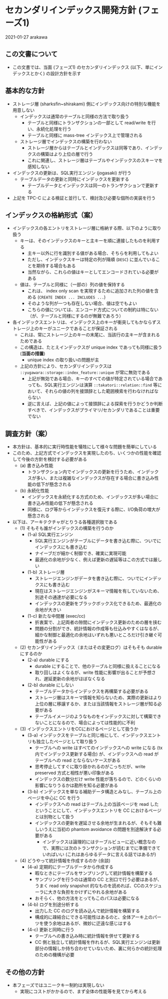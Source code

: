 # セカンダリインデックス開発方針 (フェーズ1)

2021-01-27 arakawa

## この文書について

* この文書では、当面 (フェーズ1) のセカンダリインデックス (以下、単にインデックスとかく) の設計方針を示す

## 基本的な方針

* ストレージ層 (sharksfin~shirakami) 側にインデックス向けの特別な機能を用意しない
  * インデックスは通常のテーブルと同様の方法で取り扱う
    * テーブルと同様にトランザクションの一部として read/write を行い、永続化処理を行う
    * テーブルと同様に mass-tree インデックス上で管理される
  * ストレージ層でインデックスの構築を行わない
    * ストレージ層からはテーブルとインデックスは同等であり、インデックスの構築はより上位の層で行う
    * これに関連し、ストレージ層はテーブルやインデックスのスキーマを感知しない
* インデックスの更新は、SQL実行エンジン (jogasaki) が行う
  * テーブルデータの更新と同時にインデックスを更新する
    * テーブルデータとインデックスは同一のトランザクションで更新する
* 上記を TPC-C による検証と並行して、検討及び必要な個所の実装を行う

## インデックスの格納形式（案）

* インデックスの各エントリをストレージ層に格納する際、以下のように取り扱う
  * キーは、そのインデックスのキーと主キーを順に連接したものを利用する
    * 主キー以外に行を識別する値がある場合、そちらを利用してもよい
    * ただし、インデックスキーは特定の列が降順 (`DESC`) に並んでいることを期待する場合もある
    * 当然ながら、これらの値はキーとしてエンコードされている必要がある
  * 値は、テーブルと同様に（一部の）列の値を保持する
    * これは、 index only scan を実現するために追加された列の値を含める (`CREATE INDEX ... INCLUDES ...`)
    * そのような列が一つも存在しない場合、値は空でもよい
    * こちらの値については、エンコード方式についての制約は特にない（が、テーブルと同様にするのが無難であろう）
* 各インデックスエントリは、インデックス上のキーが衝突してもかならずストレージ上のキーがユニークであることが保証される
  * これは、常にストレージ上のキーの末尾に、当該行の主キーが含まれるためである
  * この構造は、たとえインデックスが unique index であっても同様に扱う (**当面の措置**)
    * unique index の取り扱いの問題が主
  * 上記の方針により、セカンダリインデックスは `::yugawara::storage::index_feature::unique` が常に無効である
    * 上記が無効である場合、キーのすべての値が特定されている場合であっても、SQL実行エンジンは演算 `::takatori::relation::find` 等において、それらの値の列を接頭辞とした範囲検索を行わなければならない
    * 逆に言えば、上記の値によって接頭辞による探索を行うかどうか判断すべきで、インデックスがプライマリ/セカンダリであることは重要でない

## 調査方針（案）

* 本方針は、基本的に実行時性能を犠牲にして様々な問題を簡単にしている
* このため、上記方式でインデックスを実現したのち、いくつかの性能を確認して今後の方針を検討する必要がある
  * (a) 書き込み性能
    * トランザクション内でインデックスの更新を行うため、インデックスが多い、または複雑なインデックスが存在する場合に書き込み性能の低下が懸念される
  * (b) 永続化性能
    * インデックスを永続化する方式のため、インデックスが多い場合に書き込み性能の低下が懸念される
    * 同様に、ログ等からインデックスを復元する際に、I/O負荷の増大が懸念される
* 以下は、アーキテクチャがとりうる各種選択肢である
  * (1) そもそも誰がインデックスの構築を行うのか
    * (1-a) SQL実行エンジン
      * SQL実行エンジンがテーブルにデータを書き込む際に、ついでにインデックスにも書き込む
      * ナイーブだが細かく制御でき、確実に実現可能
      * 最適化の余地が少なく、例えば更新の遅延等はこの方式では厳しい
    * (1-b) ストレージ層
      * ストレージエンジンがデータを書き込む際に、ついでにインデックスにも書き込む
      * 現在はストレージエンジンがスキーマ情報を有していないため、別途その通達が必要になる
      * インデックスの更新をブラックボックス化できるため、最適化の余地が大きい
    * (1-c) 新たな中間層 (exec/cc)
      * 折衷案で、上記両者の隙間にインデックス更新のための層を挟む
      * 問題の分割ができ、統計情報の作成等も仕込みやすくはなるが、細かな制御と最適化の余地はいずれも悪いところだけ引き継ぐ可能性がある
  * (2) セカンダリインデックス（またはその変更ログ）はそもそも durable にするのか
    * (2-a) durable にする
      * durable にすることで、他のテーブルと同様に扱えることになる
      * 取り回しはよくなるが、write 性能に影響が出ることが予想され、遅延更新の余地がほぼなくなる
    * (2-b) durable にしない
      * テーブルデータからインデックスを再構築する必要がある
      * ストレージ層はスキーマ情報を知らないため、実際の更新はより上位の層に移譲するか、または当該情報をストレージ層が知る必要がある
      * テーブルイメージのようなものをインデックスに対して構築できないことになるので、場合によっては性能的に不利
  * (3) インデックスエントリをCCにおけるページとして扱うか
    * (3-a) インデックスをテーブルと同じ格にして、インデックスエントリも独立したページとして取り扱う
      * テーブルへの write はすべてのインデックスへの write になる (tx内でインデックス更新する場合) が、インデックスへの read がテーブルへの read とならないケースがある
      * 思考停止してすぐに取り掛かれるのがこっちだが、write preserved 方式と相性が悪い印象がある
      * インデックスの数分だけ write 性能が落ちるので、どのくらいの影響になりうるかは勘所を知る必要がある
    * (3-b) インデックスを単なる補助データ構造とみなし、テーブル上のページを中心に CC を行う
      * インデックスへの read はテーブル上の当該ページを read したということにして、インデックスエントリを CC におけるページとは別物として扱う
      * インデックスの更新を遅延させる余地が生まれるが、そもそも難しいうえに当初の phantom avoidance の問題を別途解決する必要がある
        * インデックスは論理的にはテーブルビューに近い概念なので、実際には次のトランザクションが読むまでに準備できていればいい (これはあらゆるデータに言える話ではあるが)
  * (4) どうやって統計情報を作成するのか (余談)
    * (4-a) 定期的にテーブルデータから作成する
      * 暇なときにテーブルをサンプリングして統計情報を構築する
      * サンプリングを行うのは通常の CC と別口で行う必要はあるが、うまく read only snapshot 的なものを読めれば、CCのスケジューラに大きな負担をかけずにやれる余地がある
      * おそらく、他の方法をとってもこのパスは必要になる
    * (4-b) ログを別途分析する
      * 出力した CC のログを読み込んで統計情報を構築する
      * 構成的に疎結合にできる可能性はあるのと、全体アーキ上のパーツを使う余地はあるが、微妙に迂遠な感じはする
    * (4-c) 更新と同時に行う
      * テーブルへの書き込み時に統計情報を併せて更新する
      * CC 側と独立して統計情報を作れるが、SQL実行エンジンは更新部分の情報しか持ち合わせていないため、裏に何らかの統計処理のための機構が必要

## その他の方針

* 本フェーズではユニークキー制約は実現しない
  * 実現にコストがかかるので、まず全体の性能等を見てから考える
